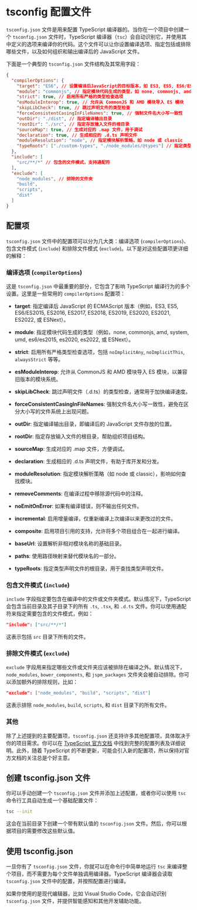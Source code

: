 # tsconfig 配置文件

`tsconfig.json` 文件是用来配置 TypeScript 编译器的。当你在一个项目中创建一个 `tsconfig.json` 文件时，TypeScript 编译器（`tsc`）会自动识别它，并使用其中定义的选项来编译你的代码。这个文件可以让你设置编译选项、指定包括或排除哪些文件，以及如何组织和输出编译后的 JavaScript 文件。

下面是一个典型的 `tsconfig.json` 文件结构及其常用字段：

```json
{
  "compilerOptions": {
    "target": "ES6", // 设置编译后JavaScript的目标版本，如 ES3, ES5, ES6/ES2015, ES2016, ES2017, ES2018, ES2019, ES2020, ES2021, ES2022, 或 ESNext
    "module": "commonjs", // 指定模块代码生成的类型，如 none, commonjs, amd, system, umd, es6/es2015, es2020, es2022, 或 ESNext
    "strict": true, // 启用所有严格的类型检查选项
    "esModuleInterop": true, // 允许从 CommonJS 和 AMD 模块导入 ES 模块
    "skipLibCheck": true, // 跳过声明文件的类型检查
    "forceConsistentCasingInFileNames": true, // 强制文件名大小写一致性
    "outDir": "./dist", // 指定编译输出目录
    "rootDir": "./src", // 指定存放输入文件的根目录
    "sourceMap": true, // 生成对应的 .map 文件，用于调试
    "declaration": true, // 生成相应的 .d.ts 声明文件
    "moduleResolution": "node", // 指定模块解析策略，如 node 或 classic
    "typeRoots": ["./custom-types", "./node_modules/@types"] // 指定类型声明文件的根目录，用于查找类型声明文件
  },
  "include": [
    "src/**/*" // 包含的文件模式，支持通配符
  ],
  "exclude": [
    "node_modules", // 排除的文件夹
    "build",
    "scripts",
    "dist"
  ]
}
```

## 配置项

`tsconfig.json` 文件中的配置项可以分为几大类：编译选项 (`compilerOptions`)、包含文件模式 (`include`) 和排除文件模式 (`exclude`)。以下是对这些配置项更详细的解释：

### 编译选项 (`compilerOptions`)

这是 `tsconfig.json` 中最重要的部分，它包含了影响 TypeScript 编译行为的多个设置。这里是一些常用的 `compilerOptions` 配置项：

- **target**: 指定编译后 JavaScript 的 ECMAScript 版本（例如，ES3, ES5, ES6/ES2015, ES2016, ES2017, ES2018, ES2019, ES2020, ES2021, ES2022, 或 ESNext）。
- **module**: 指定模块代码生成的类型（例如，none, commonjs, amd, system, umd, es6/es2015, es2020, es2022, 或 ESNext）。

- **strict**: 启用所有严格类型检查选项，包括 `noImplicitAny`, `noImplicitThis`, `alwaysStrict` 等等。

- **esModuleInterop**: 允许从 CommonJS 和 AMD 模块导入 ES 模块，以兼容旧版本的模块系统。

- **skipLibCheck**: 跳过声明文件（.d.ts）的类型检查，通常用于加快编译速度。

- **forceConsistentCasingInFileNames**: 强制文件名大小写一致性，避免在区分大小写的文件系统上出现问题。

- **outDir**: 指定编译输出目录，即编译后的 JavaScript 文件存放的位置。

- **rootDir**: 指定存放输入文件的根目录，帮助组织项目结构。

- **sourceMap**: 生成对应的 .map 文件，方便调试。

- **declaration**: 生成相应的 .d.ts 声明文件，有助于库开发和分发。

- **moduleResolution**: 指定模块解析策略（如 node 或 classic），影响如何查找模块。

- **removeComments**: 在编译过程中移除源代码中的注释。

- **noEmitOnError**: 如果有编译错误，则不输出任何文件。

- **incremental**: 启用增量编译，仅重新编译上次编译以来更改过的文件。

- **composite**: 启用项目引用的支持，允许将多个项目组合在一起进行编译。

- **baseUrl**: 设置解析非相对模块名称的基础目录。

- **paths**: 使用路径映射来替代模块名的一部分。

- **typeRoots**: 指定类型声明文件的根目录，用于查找类型声明文件。

### 包含文件模式 (`include`)

`include` 字段指定要包含在编译中的文件或文件夹模式。默认情况下，TypeScript 会包含当前目录及其子目录下的所有 `.ts`, `.tsx`, 和 `.d.ts` 文件。你可以使用通配符来指定需要包含的文件模式，例如：

```json
"include": ["src/**/*"]
```

这表示包括 `src` 目录下所有的文件。

### 排除文件模式 (`exclude`)

`exclude` 字段用来指定哪些文件或文件夹应该被排除在编译之外。默认情况下，`node_modules`, `bower_components`, 和 `jspm_packages` 文件夹会被自动排除。你可以添加额外的排除规则，比如：

```json
"exclude": ["node_modules", "build", "scripts", "dist"]
```

这表示排除 `node_modules`, `build`, `scripts`, 和 `dist` 目录下的所有文件。

### 其他

除了上述提到的主要配置项，`tsconfig.json` 还支持许多其他配置项，具体取决于你的项目需求。你可以在 [TypeScript 官方文档](https://www.typescriptlang.org/docs/handbook/tsconfig-json.html) 中找到完整的配置列表及详细说明。此外，随着 TypeScript 的不断更新，可能会引入新的配置项，所以保持对官方文档的关注总是个好主意。

## 创建 tsconfig.json 文件

你可以手动创建一个 `tsconfig.json` 文件并添加上述配置，或者你可以使用 `tsc` 命令行工具自动生成一个基础配置文件：

```bash
tsc --init
```

这会在当前目录下创建一个带有默认值的 `tsconfig.json` 文件。然后，你可以根据项目的需要修改这些默认值。

## 使用 tsconfig.json

一旦你有了 `tsconfig.json` 文件，你就可以在命令行中简单地运行 `tsc` 来编译整个项目，而不需要为每个文件单独调用编译器。TypeScript 编译器会读取 `tsconfig.json` 文件中的配置，并按照配置进行编译。

如果你使用的是现代编辑器，比如 Visual Studio Code，它会自动识别 `tsconfig.json` 文件，并提供智能感知和其他开发辅助功能。
